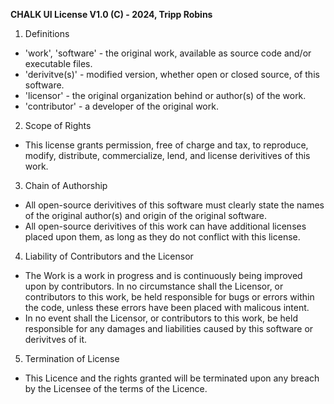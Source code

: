 **CHALK UI License V1.0 (C) - 2024, Tripp Robins**

1) Definitions
- 'work', 'software' - the original work, available as source code and/or executable files.
- 'derivitve(s)' - modified version, whether open or closed source, of this software.
- 'licensor' - the original organization behind or author(s) of the work.
- 'contributor' - a developer of the original work.

2) Scope of Rights
- This license grants permission, free of charge and tax, to reproduce, modify, distribute, commercialize, lend, and license derivitives of this work.

3) Chain of Authorship
- All open-source derivitives of this software must clearly state the names of the original author(s) and origin of the original software.
- All open-source derivitives of this work can have additional licenses placed upon them, as long as they do not conflict with this license.

4) Liability of Contributors and the Licensor
- The Work is a work in progress and is continuously being improved upon by contributors. In no circumstance shall the Licensor, or contributors to this work, be held responsible for bugs or errors  within the code, unless these errors have been placed with malicous intent.
- In no event shall the Licensor, or contributors to this work, be held responsible for any damages and liabilities caused by this software or derivitves of it.

5) Termination of License
- This Licence and the rights granted will be terminated upon any breach by the Licensee of the terms of the Licence.
